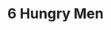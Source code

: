 ---
title: 6 Hungry Men
albumyear:
order: 1
tracks:
    - Cuban Candles
    - Another Time
    - Chicken Farm
    - Delepe Town
    - Liquid Skies
    - Dreams Of You
    - Abduction
    - Soap Opera 1
    - Twins
    - Drunkman
    - Runaway Trolley
    - Never
    - Chiquita
    - Politics Of Ecstasy
---